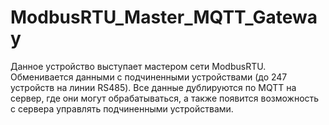 # ModbusRTU_Master_MQTT_Gateway
Данное устройство выступает мастером сети ModbusRTU. Обменивается данными с подчиненными устройствами (до 247 устройств на линии RS485). Все данные дублируются по MQTT на сервер, где они могут обрабатываться, а также появится возможность с сервера управлять подчиненными устройствами. 

